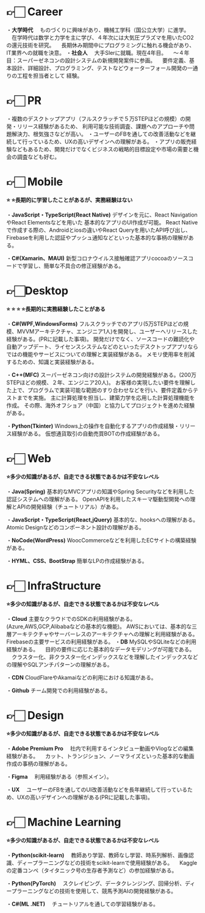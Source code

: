 # 👉🏻 Career
・**大学時代**
　ものづくりに興味があり、機械工学科（国公立大学）に進学。
　在学時代は数学と力学を主に学び、４年次には大気圧プラズマを用いたCO2の還元技術を研究。
　長期休み期間中にプログラミングに触れる機会があり、IT業界への就職を決意。
・**社会人**
　大手SIerに就職。現在4年目。
　～４年目：スーパーゼネコンの設計システムの新規開発案件に参画。
　要件定義、基本設計、詳細設計、プログラミング、テストなどウォーターフォール開発の一通りの工程を担当者として 経験。

# 👉🏻 PR
・複数のデスクトップアプリ（フルスクラッチで５万STEPほどの規模）の開発・リリース経験があるため、
 利用可能な技術調査、課題へのアプローチや問題解決力、根気強さなどが高い。
・ユーザーのFBを通しての改善活動などを継続して行っているため、UXの高いデザインへの理解がある。
・アプリの販売経験などもあるため、開発だけでなくビジネスの戦略的目標設定や市場の需要と機会の調査なども好む。

# 👉🏻 Mobile  
**:star:   :star:長期的に学習したことがあるが、実務経験はない**

・**JavaScript・TypeScript(React Native)**
 デザインを元に、React NavigationやReact Elementsなどを用いた 基本的なアプリのUI作成が可能。
 React Nativeで作成する際の、Androidとiosの違いやReact Queryを用いたAPI呼び出し、Firebaseを利用した認証やプッシュ通知などといった基本的な事柄の理解がある。

・**C#(Xamarin、MAUI)**
新型コロナウイルス接触確認アプリcocoaのソースコードで学習し、簡単な不具合の修正経験がある。

# 👉🏻Desktop
**:star:   :star:   :star:   :star:長期的に実務経験したことがある**

・**C#(WPF,WindowsForms)**
フルスクラッチでのアプリ(5万STEPほどの規模、MVVMアーキテクチャ、エンジニア1人)を開発し、ユーザーへリリースした経験がある。(PRに記載した事項)。
開発だけでなく、ソースコードの難読化や自動アップデート、ライセンスシステムなどのといったデスクトップアプリならではの機能やサービスについての理解と実装経験がある。
メモリ使用率を削減するための、知識と実装経験がある。

・**C++(MFC)**
スーパーゼネコン向けの設計システムの開発経験がある。(200万STEPほどの規模、２年、エンジニア20人)。
お客様の実現したい要件を理解した上で、プログラムで実装可能な範囲のすり合わせなどを行い、要件定義からテストまでを実施。
主に計算処理を担当し、建築力学を応用した計算処理機能を作成。
その際、海外オフショア（中国）と協力してプロジェクトを進めた経験がある。

・**Python(Tkinter)**
Windows上の操作を自動化するアプリの作成経験・リリース経験がある。
仮想通貨取引の自動売買BOTの作成経験がある。

# 👉🏻 Web
**:star:多少の知識があるが、自走できる状態であるかは不安なレベル**

・**Java(Spring)**
 基本的なMVCアプリの知識やSpring Securityなどを利用した認証システムへの理解がある。
OpenAPIを利用したスキーマ駆動型開発への理解とAPIの開発経験（チュートリアル）がある。

・**JavaScript・TypeScript(React,jQuery)**
基本的な、hooksへの理解がある。
Atomic Designなどのコンポーネント設計の理解がある。

・**NoCode(WordPress)**
WoocCommerceなどを利用したECサイトの構築経験がある。

・**HYML、CSS、BootStrap**
簡単なLPの作成経験がある。

# 👉🏻 InfraStructure
**:star:多少の知識があるが、自走できる状態であるかは不安なレベル**

・**Cloud**
  主要なクラウドでのSDKの利用経験がある。(Azure,AWS,GCP,Alibabaなどの基本的な機能)。
  AWSにおいては、基本的な三層アーキテクチャやサーバーレスのアーキテクチャへの理解と利用経験がある。
  Firebaseの主要サービスの利用経験がある。
・**DB**
  MySQLやSQLiteなどの利用経験がある。
　目的の要件に応じた基本的なデータモデリングが可能である。
　クラスター化、非クラスター化インデックスなどを理解したインデックスなどの理解やSQLアンチパターンの理解がある。

・**CDN**
 CloudFlareやAkamaiなどの利用における知識がある。

・**Github**
  チーム開発での利用経験がある。

# 👉🏻 Design
**:star:多少の知識があるが、自走できる状態であるかは不安なレベル**

・**Adobe Premium Pro**
　社内で利用するインタビュー動画やVlogなどの編集経験がある。
　カット、トランジション、ノーマライズといった基本的な動画作成の事柄の理解がある。

・**Figma**
　利用経験がある（参照メイン）。
    
・**UX**
　ユーザーのFBを通してのUI改善活動などを長年継続して行っているため、UXの高いデザインへの理解がある(PRに記載した事項)。
    
# 👉🏻 Machine Learning
**:star:多少の知識があるが、自走できる状態であるかは不安なレベル**

・**Python(scikit-learn)**
 　教師あり学習、教師なし学習、時系列解析、画像認識、ディープラーニングなどの技術をscikit-learnで使用経験がある。
 　Kaggleの定番コンペ（タイタニック号の生存者予測など）の参加経験がある。

・**Python(PyTorch)**
　スクレイピング、データクレンジング、回帰分析、ディープラーニングなどの技術を使用して、競馬予測AIの開発経験がある。

・**C#(ML .NET)**
  　チュートリアルを通しての学習経験がある。
